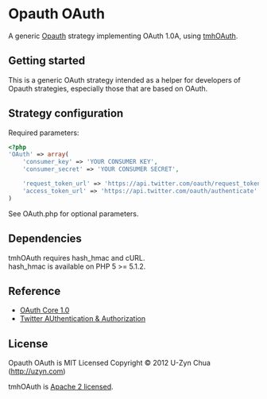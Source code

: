 Opauth OAuth
=============
A generic [Opauth][1] strategy implementing OAuth 1.0A, using [tmhOAuth](https://github.com/themattharris/tmhOAuth).

Getting started
---------------
This is a generic OAuth strategy intended as a helper for developers of Opauth strategies, especially those that are based on OAuth.

Strategy configuration
----------------------

Required parameters:

```php
<?php
'OAuth' => array(
	'consumer_key' => 'YOUR CONSUMER KEY',
	'consumer_secret' => 'YOUR CONSUMER SECRET',

	'request_token_url' => 'https://api.twitter.com/oauth/request_token',
	'access_token_url' => 'https://api.twitter.com/oauth/authenticate'
)
```

See OAuth.php for optional parameters.

Dependencies
------------
tmhOAuth requires hash_hmac and cURL.  
hash_hmac is available on PHP 5 >= 5.1.2.

Reference
---------
 - [OAuth Core 1.0](http://oauth.net/core/1.0/)
 - [Twitter AUthentication & Authorization](https://dev.twitter.com/docs/auth)

License
---------
Opauth OAuth is MIT Licensed
Copyright © 2012 U-Zyn Chua (http://uzyn.com)

tmhOAuth is [Apache 2 licensed](https://github.com/themattharris/tmhOAuth/blob/master/LICENSE).

[1]: https://github.com/uzyn/opauth	"Opauth"